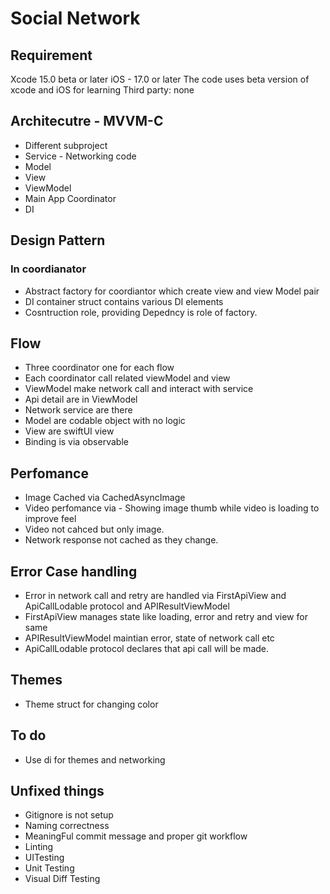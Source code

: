 # Social Network

## Requirement
 Xcode 15.0 beta or later
 iOS - 17.0 or later
 The code uses beta version of xcode and iOS for learning 
 Third party: none
 
## Architecutre - MVVM-C

- Different subproject
- Service - Networking code
- Model
- View
- ViewModel
- Main App Coordinator
- DI


## Design Pattern 
### In coordianator
- Abstract factory for coordiantor which create view and view Model pair
- DI container struct contains various DI elements
- Cosntruction role, providing Depedncy is role of factory. 

## Flow

- Three coordinator one for each flow
- Each coordinator call related viewModel and view
- ViewModel make network call and interact with service
- Api detail are in ViewModel
- Network service are there
- Model are codable object with no logic
- View are swiftUI view
- Binding is via observable

## Perfomance
- Image Cached via CachedAsyncImage 
- Video perfomance via - Showing image thumb while video is loading to improve feel
- Video not cahced but only image. 
- Network response not cached as they change.

## Error Case handling
- Error in network call and retry are handled via FirstApiView and ApiCallLodable protocol and APIResultViewModel
- FirstApiView manages state like loading, error and retry and view for same
- APIResultViewModel maintian error, state of network call etc
- ApiCallLodable protocol declares that api call will be made.

## Themes
- Theme struct for changing color

## To do
- Use di for themes and networking

## Unfixed things
- Gitignore is not setup
- Naming correctness
- MeaningFul commit message and proper git workflow
- Linting
- UITesting
- Unit Testing
- Visual Diff Testing



